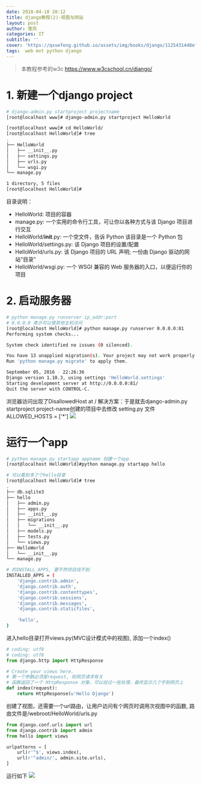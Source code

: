 ```yaml
---
date: 2018-04-10 20:12
title: django教程(2)-视图与网站
layout: post
author: 雪风
categories: IT
subtitle: ''
cover: 'https://qxuefeng.github.io/assets/img/books/django/1125431448ef417d04o.jpg'
tags:  web mvt python django
---
```


> 本教程参考的w3c https://www.w3cschool.cn/django/

# 1. 新建一个django project
```bash
# django-admin.py startproject projectname
[root@localhost www]# django-admin.py startproject HelloWorld

[root@localhost www]# cd HelloWorld/
[root@localhost HelloWorld]# tree
.
├── HelloWorld
│   ├── __init__.py
│   ├── settings.py
│   ├── urls.py
│   └── wsgi.py
└── manage.py

1 directory, 5 files
[root@localhost HelloWorld]# 

```
目录说明：
- HelloWorld: 项目的容器
- manage.py: 一个实用的命令行工具，可让你以各种方式与该 Django 项目进行交互
- HelloWorld/__init__.py: 一个空文件，告诉 Python 该目录是一个 Python 包
- HelloWorld/settings.py: 该 Django 项目的设置/配置
- HelloWorld/urls.py: 该 Django 项目的 URL 声明; 一份由 Django 驱动的网站"目录"
- HelloWorld/wsgi.py: 一个 WSGI 兼容的 Web 服务器的入口，以便运行你的项目

# 2. 启动服务器
```bash
# python manage.py runserver ip_addr:port
# 0.0.0.0 表示可以使其他主机访问
[root@localhost HelloWorld]# python manage.py runserver 0.0.0.0:81
Performing system checks...

System check identified no issues (0 silenced).

You have 13 unapplied migration(s). Your project may not work properly until you apply the migrations for app(s): admin, auth, contenttypes, sessions.
Run 'python manage.py migrate' to apply them.

September 05, 2016 - 22:26:36
Django version 1.10.3, using settings 'HelloWorld.settings'
Starting development server at http://0.0.0.0:81/
Quit the server with CONTROL-C.
```
浏览器访问出现了DisallowedHost at /
解决方案：于是就去django-admin.py startproject project-name创建的项目中去修改 setting.py 文件
ALLOWED_HOSTS = ['*']
![]({{site.url}}/assets/img/books/django/20180410202939.png)

# 运行一个app
```bash
# python manage.py startapp appname 创建一个app
[root@localhost HelloWorld]#python manage.py startapp hello

# 可以看到多了个hello目录
[root@localhost HelloWorld]# tree
.
├── db.sqlite3
├── hello
│   ├── admin.py
│   ├── apps.py
│   ├── __init__.py
│   ├── migrations
│   │   └── __init__.py
│   ├── models.py
│   ├── tests.py
│   └── views.py
├── HelloWorld
│   └── __init__.py
└── manage.py

# 的INSTALL_APPS, 要不然项目找不到
INSTALLED_APPS = (
    'django.contrib.admin',
    'django.contrib.auth',
    'django.contrib.contenttypes',
    'django.contrib.sessions',
    'django.contrib.messages',
    'django.contrib.staticfiles',
 
    'hello',
)
```
进入hello目录打开views.py(MVC设计模式中的视图), 添加一个index()
```python
# coding: utf8
# coding: utf8
from django.http import HttpResponse

# Create your views here.
# 第一个参数必须是request, 和网页请求有关
# 函数返回了一个 HttpResponse 对象，可以经过一些处理，最终显示几个字到网页上
def index(request):
    return HttpResponse(u'Hello Django')
```
创建了视图，还需要一个url路由，让用户访问有个网页时调用次视图中的函数, 路由文件是/webroot/HelloWorld/urls.py
```python
from django.conf.urls import url
from django.contrib import admin
from hello import views

urlpatterns = [
    url(r'^$', views.index),
    url(r'^admin/', admin.site.urls),
]
```
运行如下
![]({{site.url}}/assets/img/books/django/20180410213937.png)
